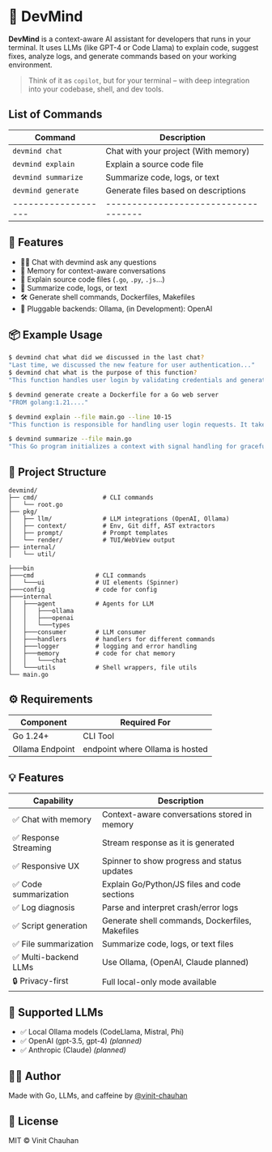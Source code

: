 # 🤖 DevMind

**DevMind** is a context-aware AI assistant for developers that runs in your terminal. It uses LLMs (like GPT-4 or Code Llama) to explain code, suggest fixes, analyze logs, and generate commands based on your working environment.

> Think of it as `copilot`, but for your terminal – with deep integration into your codebase, shell, and dev tools.

## List of Commands

| Command             | Description                          |
| ------------------- | ------------------------------------ |
| `devmind chat`      | Chat with your project (With memory) |
| `devmind explain`   | Explain a source code file           |
| `devmind summarize` | Summarize code, logs, or text        |
| `devmind generate`  | Generate files based on descriptions |
| ------------------- | ------------------------------------ |

## 🚀 Features

- 🧑‍💻 Chat with devmind ask any questions
- 🧠 Memory for context-aware conversations
- 📜 Explain source code files (`.go`, `.py`, `.js`...)
- 📖 Summarize code, logs, or text
- 🛠️ Generate shell commands, Dockerfiles, Makefiles
- 🔌 Pluggable backends: Ollama, (in Development): OpenAI

## 📦 Example Usage

```bash
$ devmind chat what did we discussed in the last chat?
"Last time, we discussed the new feature for user authentication..."
$ devmind chat what is the purpose of this function?
"This function handles user login by validating credentials and generating a token..."

$ devmind generate create a Dockerfile for a Go web server
"FROM golang:1.21...."

$ devmind explain --file main.go --line 10-15
"This function is responsible for handling user login requests. It takes the username and password as input, validates them, and returns a token if successful..."

$ devmind summarize --file main.go
"This Go program initializes a context with signal handling for graceful shutdown. It sets up..."
```

## 📁 Project Structure

```
devmind/
├── cmd/                  # CLI commands
│   └── root.go
├── pkg/
│   ├── llm/              # LLM integrations (OpenAI, Ollama)
│   ├── context/          # Env, Git diff, AST extractors
│   ├── prompt/           # Prompt templates
│   └── render/           # TUI/WebView output
├── internal/
│   └── util/

├───bin
├───cmd                 # CLI commands
│   └───ui              # UI elements (Spinner)
├───config              # code for config
├───internal
│   ├───agent           # Agents for LLM
│   │   ├───ollama
│   │   ├───openai
│   │   └───types
│   ├───consumer        # LLM consumer
│   ├───handlers        # handlers for different commands
│   ├───logger          # logging and error handling
│   ├───memory          # code for chat memory
│   │   └───chat
│   └───utils           # Shell wrappers, file utils
└── main.go
```

## ⚙️ Requirements

| Component       | Required For                    |
| --------------- | ------------------------------- |
| Go 1.24+        | CLI Tool                        |
| Ollama Endpoint | endpoint where Ollama is hosted |

## 💡 Features

| Capability            | Description                                     |
| --------------------- | ----------------------------------------------- |
| ✅ Chat with memory   | Context-aware conversations stored in memory    |
| ✅ Response Streaming | Stream response as it is generated              |
| ✅ Responsive UX      | Spinner to show progress and status updates     |
| ✅ Code summarization | Explain Go/Python/JS files and code sections    |
| ✅ Log diagnosis      | Parse and interpret crash/error logs            |
| ✅ Script generation  | Generate shell commands, Dockerfiles, Makefiles |
| ✅ File summarization | Summarize code, logs, or text files             |
| ✅ Multi-backend LLMs | Use Ollama, (OpenAI, Claude planned)            |
| 🔒 Privacy-first      | Full local-only mode available                  |

## 🧠 Supported LLMs

- ✅ Local Ollama models (CodeLlama, Mistral, Phi)
- ✅ OpenAI (gpt-3.5, gpt-4) _(planned)_
- ✅ Anthropic (Claude) _(planned)_

## 🧑‍💻 Author

Made with Go, LLMs, and caffeine by [@vinit-chauhan](https://github.com/vinit-chauhan)

## 📄 License

MIT © Vinit Chauhan

